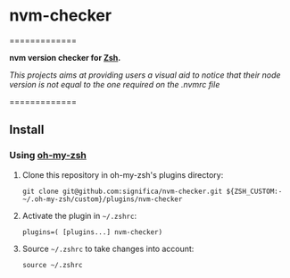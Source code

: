 # nvm-checker

=============

**nvm version checker for [Zsh](https://www.zsh.org/).**

_This projects aims at providing users a visual aid to notice that their node version is not equal to the one required on the .nvmrc file_

=============

## Install

### Using [oh-my-zsh](https://github.com/ohmyzsh/ohmyzsh)

1.  Clone this repository in oh-my-zsh's plugins directory:

        git clone git@github.com:significa/nvm-checker.git ${ZSH_CUSTOM:-~/.oh-my-zsh/custom}/plugins/nvm-checker

2.  Activate the plugin in `~/.zshrc`:

        plugins=( [plugins...] nvm-checker)

3.  Source `~/.zshrc` to take changes into account:

        source ~/.zshrc
